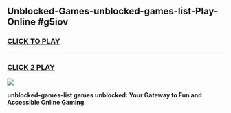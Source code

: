 
## Unblocked-Games-unblocked-games-list-Play-Online #g5iov
<h3>
<a href="https://news.freeplayer.one?title=unblocked-games-list&ref=3">CLICK TO PLAY</a></h3>
<hr>

<h3>
<a href="https://news.freeplayer.one?title=unblocked-games-list&ref=3">CLICK 2 PLAY</a>
  
</h3>

<a href="https://news.freeplayer.one?title=unblocked-games-list&ref=3"><img src="https://clearcache.store/games.png"></a>


**unblocked-games-list games unblocked: Your Gateway to Fun and Accessible Online Gaming**
